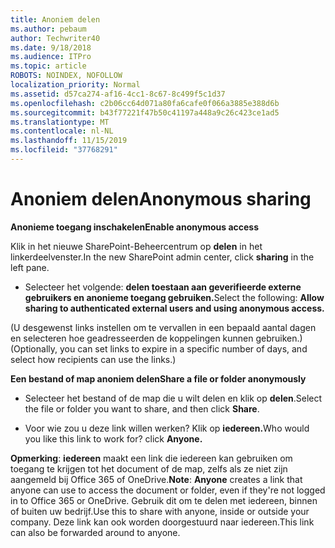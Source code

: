 ```yaml
---
title: Anoniem delen
ms.author: pebaum
author: Techwriter40
ms.date: 9/18/2018
ms.audience: ITPro
ms.topic: article
ROBOTS: NOINDEX, NOFOLLOW
localization_priority: Normal
ms.assetid: d57ca274-af16-4cc1-8c67-8c499f5c1d37
ms.openlocfilehash: c2b06cc64d071a80fa6cafe0f066a3885e388d6b
ms.sourcegitcommit: b43f77221f47b50c41197a448a9c26c423ce1ad5
ms.translationtype: MT
ms.contentlocale: nl-NL
ms.lasthandoff: 11/15/2019
ms.locfileid: "37768291"
---
```

# <a name="anonymous-sharing"></a><span data-ttu-id="2ddca-102">Anoniem delen</span><span class="sxs-lookup"><span data-stu-id="2ddca-102">Anonymous sharing</span></span>

 <span data-ttu-id="2ddca-103">**Anonieme toegang inschakelen**</span><span class="sxs-lookup"><span data-stu-id="2ddca-103">**Enable anonymous access**</span></span>
  
<span data-ttu-id="2ddca-104">Klik in het nieuwe SharePoint-Beheercentrum op **delen** in het linkerdeelvenster.</span><span class="sxs-lookup"><span data-stu-id="2ddca-104">In the new SharePoint admin center, click **sharing** in the left pane.</span></span> 
  
- <span data-ttu-id="2ddca-105">Selecteer het volgende: **delen toestaan aan geverifieerde externe gebruikers en anonieme toegang gebruiken.**</span><span class="sxs-lookup"><span data-stu-id="2ddca-105">Select the following: **Allow sharing to authenticated external users and using anonymous access.**</span></span>
  
<span data-ttu-id="2ddca-106">(U desgewenst links instellen om te vervallen in een bepaald aantal dagen en selecteren hoe geadresseerden de koppelingen kunnen gebruiken.)</span><span class="sxs-lookup"><span data-stu-id="2ddca-106">(Optionally, you can set links to expire in a specific number of days, and select how recipients can use the links.)</span></span>
    
 <span data-ttu-id="2ddca-107">**Een bestand of map anoniem delen**</span><span class="sxs-lookup"><span data-stu-id="2ddca-107">**Share a file or folder anonymously**</span></span>
  
- <span data-ttu-id="2ddca-108">Selecteer het bestand of de map die u wilt delen en klik op **delen**.</span><span class="sxs-lookup"><span data-stu-id="2ddca-108">Select the file or folder you want to share, and then click **Share**.</span></span> 
    
- <span data-ttu-id="2ddca-109">Voor wie zou u deze link willen werken? Klik op **iedereen.**</span><span class="sxs-lookup"><span data-stu-id="2ddca-109">Who would you like this link to work for? click **Anyone.**</span></span>
  
 <span data-ttu-id="2ddca-110">**Opmerking**: **iedereen** maakt een link die iedereen kan gebruiken om toegang te krijgen tot het document of de map, zelfs als ze niet zijn aangemeld bij Office 365 of OneDrive.</span><span class="sxs-lookup"><span data-stu-id="2ddca-110">**Note**: **Anyone** creates a link that anyone can use to access the document or folder, even if they're not logged in to Office 365 or OneDrive.</span></span> <span data-ttu-id="2ddca-111">Gebruik dit om te delen met iedereen, binnen of buiten uw bedrijf.</span><span class="sxs-lookup"><span data-stu-id="2ddca-111">Use this to share with anyone, inside or outside your company.</span></span> <span data-ttu-id="2ddca-112">Deze link kan ook worden doorgestuurd naar iedereen.</span><span class="sxs-lookup"><span data-stu-id="2ddca-112">This link can also be forwarded around to anyone.</span></span> 
    

